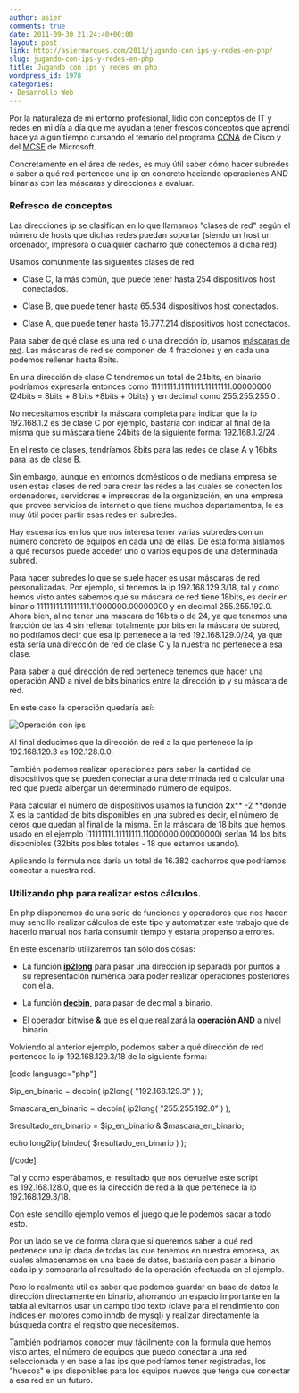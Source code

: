 ```yaml
---
author: asier
comments: true
date: 2011-09-30 21:24:40+00:00
layout: post
link: http://asiermarques.com/2011/jugando-con-ips-y-redes-en-php/
slug: jugando-con-ips-y-redes-en-php
title: Jugando con ips y redes en php
wordpress_id: 1978
categories:
- Desarrollo Web
---
```


Por la naturaleza de mi entorno profesional, lidio con conceptos de IT y redes en mi día a día que me ayudan a tener frescos conceptos que aprendí hace ya algún tiempo cursando el temario del programa [CCNA](http://www.cisco.com/web/learning/netacad/course_catalog/CCNAexploration.html) de Cisco y del [MCSE](http://www.microsoft.com/learning/en/us/certification/mcse.aspx) de Microsoft.

Concretamente en el área de redes, es muy útil saber cómo hacer subredes o saber a qué red pertenece una ip en concreto haciendo operaciones AND binarias con las máscaras y direcciones a evaluar.


### Refresco de conceptos


Las direcciones ip se clasifican en lo que llamamos "clases de red" según el número de hosts que dichas redes puedan soportar (siendo un host un ordenador, impresora o cualquier cacharro que conectemos a dicha red).

Usamos comúnmente las siguientes clases de red:



	
  * Clase C, la más común, que puede tener hasta 254 dispositivos host conectados.

	
  * Clase B, que puede tener hasta 65.534 dispositivos host conectados.

	
  * Clase A, que puede tener hasta 16.777.214 dispositivos host conectados.


Para saber de qué clase es una red o una dirección ip, usamos [máscaras de red](http://es.wikipedia.org/wiki/M%C3%A1scara_de_red). Las máscaras de red se componen de 4 fracciones y en cada una podemos rellenar hasta 8bits.

En una dirección de clase C tendremos un total de 24bits, en binario podríamos expresarla entonces como 11111111.11111111.11111111.00000000 (24bits = 8bits + 8 bits +8bits + 0bits) y en decimal como 255.255.255.0 .

No necesitamos escribir la máscara completa para indicar que la ip 192.168.1.2 es de clase C por ejemplo, bastaría con indicar al final de la misma que su máscara tiene 24bits de la siguiente forma: 192.168.1.2/24 .

En el resto de clases, tendríamos 8bits para las redes de clase A y 16bits para las de clase B.

Sin embargo, aunque en entornos domésticos o de mediana empresa se usen estas clases de red para crear las redes a las cuales se conecten los ordenadores, servidores e impresoras de la organización, en una empresa que provee servicios de internet o que tiene muchos departamentos, le es muy útil poder partir esas redes en subredes.

Hay escenarios en los que nos interesa tener varias subredes con un número concreto de equipos en cada una de ellas. De esta forma aislamos a qué recursos puede acceder uno o varios equipos de una determinada subred.

Para hacer subredes lo que se suele hacer es usar máscaras de red personalizadas. Por ejemplo, si tenemos la ip 192.168.129.3/18, tal y como hemos visto antes sabemos que su máscara de red tiene 18bits, es decir en binario 11111111.11111111.11000000.00000000 y en decimal 255.255.192.0. Ahora bien, al no tener una máscara de 16bits o de 24, ya que tenemos una fracción de las 4 sin rellenar totalmente por bits en la máscara de subred, no podríamos decir que esa ip pertenece a la red 192.168.129.0/24, ya que esta sería una dirección de red de clase C y la nuestra no pertenece a esa clase.

Para saber a qué dirección de red pertenece tenemos que hacer una operación AND a nivel de bits binarios entre la dirección ip y su máscara de red.

En este caso la operación quedaría así:

![Operación con ips](http://asiermarques.com/wp-content/uploads/2011/09/and-ips.jpg)

Al final deducimos que la dirección de red a la que pertenece la ip 192.168.129.3 es 192.128.0.0.

También podemos realizar operaciones para saber la cantidad de dispositivos que se pueden conectar a una determinada red o calcular una red que pueda albergar un determinado número de equipos.

Para calcular el número de dispositivos usamos la función **2**x** -2 **donde X es la cantidad de bits disponibles en una subred es decir, el número de ceros que quedan al final de la misma. En la máscara de 18 bits que hemos usado en el ejemplo (11111111.11111111.11000000.00000000) serían 14 los bits disponibles (32bits posibles totales - 18 que estamos usando). 

Aplicando la fórmula nos daría un total de 16.382 cacharros que podríamos conectar a nuestra red.


### Utilizando php para realizar estos cálculos.


En php disponemos de una serie de funciones y operadores que nos hacen muy sencillo realizar cálculos de este tipo y automatizar este trabajo que de hacerlo manual nos haría consumir tiempo y estaría propenso a errores.

En este escenario utilizaremos tan sólo dos cosas:



	
  * La función **[ip2long](http://php.net/manual/es/function.ip2long.php)** para pasar una dirección ip separada por puntos a su representación numérica para poder realizar operaciones posteriores con ella.

	
  * La función **[decbin](http://es.php.net/manual/es/function.decbin.php)**, para pasar de decimal a binario.

	
  * El operador bitwise **&** que es el que realizará la **operación AND** a nivel binario.


Volviendo al anterior ejemplo, podemos saber a qué dirección de red pertenece la ip 192.168.129.3/18 de la siguiente forma:

[code language="php"]

$ip_en_binario        = decbin( ip2long( "192.168.129.3" ) );

$mascara_en_binario   = decbin( ip2long( "255.255.192.0" ) );

$resultado_en_binario = $ip_en_binario & $mascara_en_binario;

echo long2ip( bindec( $resultado_en_binario ) );

[/code]

Tal y como esperábamos, el resultado que nos devuelve este script es 192.168.128.0, que es la dirección de red a la que pertenece la ip 192.168.129.3/18.

Con este sencillo ejemplo vemos el juego que le podemos sacar a todo esto.

Por un lado se ve de forma clara que si queremos saber a qué red pertenece una ip dada de todas las que tenemos en nuestra empresa, las cuales almacenamos en una base de datos, bastaría con pasar a binario cada ip y compararla al resultado de la operación efectuada en el ejemplo.

Pero lo realmente útil es saber que podemos guardar en base de datos la dirección directamente en binario, ahorrando un espacio importante en la tabla al evitarnos usar un campo tipo texto (clave para el rendimiento con índices en motores como inndb de mysql) y realizar directamente la búsqueda contra el registro que necesitemos.

También podríamos conocer muy fácilmente con la formula que hemos visto antes, el número de equipos que puedo conectar a una red seleccionada y en base a las ips que podríamos tener registradas, los "huecos" e ips disponibles para los equipos nuevos que tenga que conectar a esa red en un futuro.

